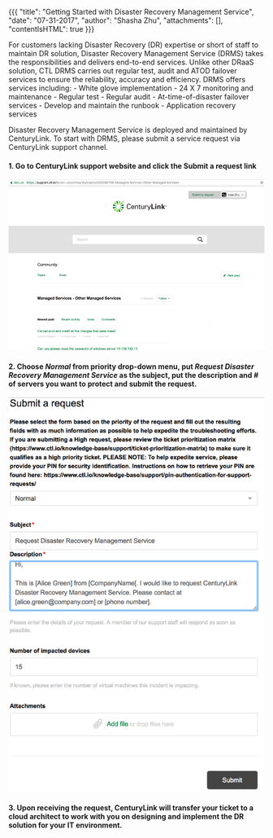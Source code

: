 {{{
  "title": "Getting Started with Disaster Recovery Management Service",
  "date": "07-31-2017",
  "author": "Shasha Zhu",
  "attachments": [],
 "contentIsHTML": true
}}}

For customers lacking Disaster Recovery (DR) expertise or short of staff to maintain DR solution, Disaster Recovery Management Service (DRMS) takes the responsibilities and delivers end-to-end services. Unlike other DRaaS solution, CTL DRMS carries out regular test, audit and ATOD failover services to ensure the reliability, accuracy and efficiency.  DRMS offers services including:
	- White glove implementation
	- 24 X 7 monitoring and maintenance
	- Regular test
	- Regular audit
	- At-time-of-disaster failover services
	- Develop and maintain the runbook
	- Application recovery services

 
Disaster Recovery Management Service is deployed and maintained by CenturyLink. To start with DRMS, please submit a service request via CenturyLink support channel. 
 
#### 1.	Go to CenturyLink support website and click the Submit a request link  	

![WEBSITE](../images/drms-website.png) 
 
#### 2. Choose *Normal* from priority drop-down menu, put *Request Disaster Recovery Management Service* as the subject, put the description and # of servers you want to protect and submit the request.
 
![REQUEST](../images/drms-request.png) 
 
#### 3.  Upon receiving the request, CenturyLink will transfer your ticket to a cloud architect to work with you on designing and implement the DR solution for your IT environment. 